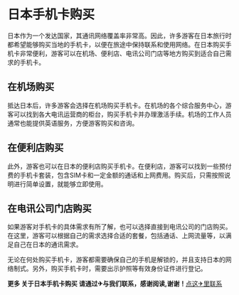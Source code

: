 # 日本手机卡购买

日本作为一个发达国家，其通讯网络覆盖率非常高。因此，许多游客在日本旅行时都希望能够购买当地的手机卡，以便在旅途中保持联系和使用网络。在日本购买手机卡非常便利，游客可以在机场、便利店、电讯公司门店等地方购买到适合自己需求的手机卡。

## 在机场购买

抵达日本后，许多游客会选择在机场购买手机卡。在机场的各个综合服务中心，游客可以找到各大电讯运营商的柜台，购买手机卡并办理激活手续。机场的工作人员通常也能提供英语服务，方便游客购买和咨询。

## 在便利店购买

此外，游客也可以在日本的便利店购买手机卡。在便利店，游客可以找到一些预付费的手机卡套装，包含SIM卡和一定金额的通话和上网费用。购买后，只需按照说明进行简单设置，就能够立即使用。

## 在电讯公司门店购买

如果游客对手机卡的具体需求有所了解，也可以选择直接到电讯公司的门店购买。在这里，游客可以根据自己的需求选择合适的套餐，包括通话、上网流量等，以满足自己在日本的通讯需求。

无论在何处购买手机卡，游客都需要确保自己的手机是解锁的，并且支持日本的网络制式。另外，购买手机卡时，需要出示护照等有效身份证件进行登记。

**更多 关于日本手机卡购买 请通过✈与我们联系，感谢阅读,谢谢！**[点这✈里联系](https://sms.k02.cc)